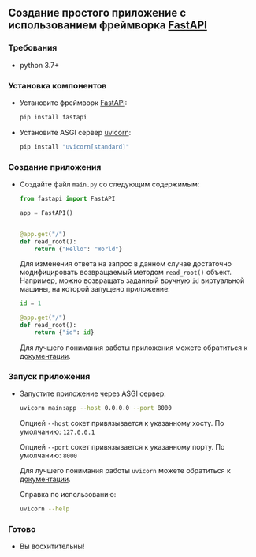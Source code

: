 ## Создание простого приложение с использованием фреймворка [FastAPI](https://fastapi.tiangolo.com/)

### Требования

- python 3.7+

### Установка компонентов

- Установите фреймворк [FastAPI](https://fastapi.tiangolo.com/):

    ```sh
    pip install fastapi
    ```

- Установите ASGI сервер [uvicorn](https://www.uvicorn.org/):

    ```sh
    pip install "uvicorn[standard]"
    ```

### Создание приложения

- Создайте файл `main.py` со следующим содержимым:

    ```python
    from fastapi import FastAPI

    app = FastAPI()


    @app.get("/")
    def read_root():
        return {"Hello": "World"}
    ```

    Для изменения ответа на запрос в данном случае достаточно модифицировать возвращаемый методом `read_root()` объект. Например, можно возвращать заданный вручную `id` виртуальной машины, на которой запущено приложение:

    ```python
    id = 1

    @app.get("/")
    def read_root():
        return {"id": id}
    ```

    Для лучшего понимания работы приложения можете обратиться к [документации](https://fastapi.tiangolo.com/tutorial/first-steps/).

### Запуск приложения

- Запустите приложение через ASGI сервер:

    ```sh
    uvicorn main:app --host 0.0.0.0 --port 8000
    ```

    Опцией `--host` сокет привязывается к указанному хосту. По умолчанию: `127.0.0.1`

    Опцией `--port` сокет привязывается к указанному порту. По умолчанию: `8000`

    Для лучшего понимания работы `uvicorn` можете обратиться к [документации](https://www.uvicorn.org/).

    Справка по использованию:

    ```sh
    uvicorn --help
    ```

### Готово

- Вы восхитительны!
